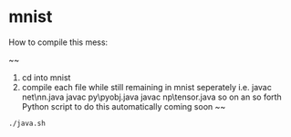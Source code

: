 # mnist
How to compile this mess:

~~
1. cd into mnist
2. compile each file while still remaining in mnist seperately
i.e.
javac net\nn.java
javac py\pyobj.java
javac np\tensor.java
so on an so forth
Python script to do this automatically coming soon
~~

```
./java.sh
```
